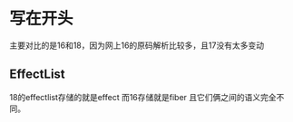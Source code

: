 # 写在开头
主要对比的是16和18，因为网上16的原码解析比较多，且17没有太多变动
## EffectList
18的effectlist存储的就是effect
而16存储就是fiber
且它们俩之间的语义完全不同。